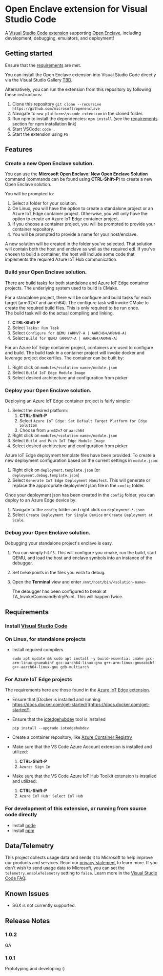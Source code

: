 # Open Enclave extension for Visual Studio Code

A [Visual Studio Code](https://code.visualstudio.com/) [extension](https://marketplace.visualstudio.com/VSCode) supporting [Open Enclave](https://github.com/Microsoft/openenclave), including development, debugging, emulators, and deployment!

## Getting started

Ensure that the [requirements](#Requirements) are met.

You can install the Open Enclave extension into Visual Studio Code directly via the Visual Studio Gallery [TBD](TBD).

Alternatively, you can run the extension from this repository by following these instructions:

1. Clone this repository `git clone --recursive https://github.com/microsoft/openenclave`
1. Navigate to `new_platforms\vscode-extension` in the cloned folder.
1. Run npm to install the dependencies: `npm install` (see the [requirements](#Requirements) section for npm installation link)
1. Start VSCode: `code .`
1. Start the extension using `F5`

## Features

### Create a new Open Enclave solution.

You can use the **Microsoft Open Enclave: New Open Enclave Solution** command (commands can be found using **CTRL-Shift-P**) 
to create a new Open Enclave solution.  

You will be prompted to:

1. Select a folder for your solution.  
1. On Linux, you will have the option to create a standalone project or an Azure IoT Edge container 
    project.  Otherwise, you will only have the option to create an Azure IoT Edge container project.
1. If you choose a container project, you will be prompted to provide your container repository.
1. You will be prompted to provide a name for your host/enclave.

A new solution will be created in the folder you've selected.  That solution will contain both the host
and enclave as well as the required edl.  If you've chosen to build a container, the host will include
some code that implements the required Azure IoT Hub communication.

### Build your Open Enclave solution.

There are build tasks for both standalone and Azure IoT Edge container projects.  The underlying system used 
to build is CMake.  

For a standalone project, there will be configure and build tasks for each target (arm32v7 and aarch64).  The 
configure task will invoke CMake to create the required build files.  This is only required to be run once.  
The build task will do the actual compiling and linking.

1. **CTRL-Shift-P**
1. Select `Tasks: Run Task`
1. Select `Configure for QEMU (ARMV7-A | AARCH64/ARMv8-A)`
1. Select `Build for QEMU (ARMV7-A | AARCH64/ARMv8-A)`

For an Azure IoT Edge container project, containers are used to configure and build.  The build task in a
container project will invoke docker and leverage project dockerfiles.  The container can be built by:

1. Right click on `modules/<solution-name>/module.json`
1. Select `Build IoT Edge Module Image`
1. Select desired architecture and configuration from picker

### Deploy your Open Enclave solution.

Deploying an Azure IoT Edge container project is fairly simple:

1. Select the desired platform:
    1. **CTRL-Shift-P**
    1. Select `Azure IoT Edge: Set Default Target Platform for Edge Solution`
    1. Choose from `arm32v7` or `aarch64`
1. Right click on `modules/<solution-name>/module.json`
1. Select `Build and Push IoT Edge Module Image`
1. Select desired architecture and configuration from picker

Azure IoT Edge deployment template files have been provided.  To create
a new deployment configuration based on the current settings in `module.json`:

1. Right click on `deployment.template.json` (or `deployment.debug.template.json`)
1. Select `Generate IoT Edge Deployment Manifest`.  This will generate or replace the apppropriate deployment json file in the `config` folder.

Once your deployment json has been created in the `config` folder, you can deploy
to an Azure Edge device by:

1. Navigate to the `config` folder and right click on `deployment.*.json`
1. Select `Create Deployment for Single Device` or `Create Deployment at Scale`.

### Debug your Open Enclave solution.

Debugging your standalone project's enclave is easy.  

1. You can simply hit `F5`.  This will configure you cmake, run the build, start QEMU, and load 
the host and enclave symbols into an instance of the debugger.
1. Set breakpoints in the files you wish to debug.
1. Open the **Terminal** view and enter `/mnt/host/bin/<solution-name>`

    The debugger has been configured to break at TA_InvokeCommandEntryPoint.  This will
    happen twice.

## Requirements

### Install [Visual Studio Code](https://code.visualstudio.com/)

### On Linux, for standalone projects

* Install required compilers

      sudo apt update && sudo apt install -y build-essential cmake gcc-arm-linux-gnueabihf gcc-aarch64-linux-gnu g++-arm-linux-gnueabihf g++-aarch64-linux-gnu gdb-multiarch

### For Azure IoT Edge projects

The requirements here are those found in the [Azure IoT Edge extension](https://marketplace.visualstudio.com/items?itemName=vsciot-vscode.azure-iot-edge).
* Ensure that [Docker is installed and running: https://docs.docker.com/get-started/](https://docs.docker.com/get-started/).
* Ensure that the [iotedgehubdev](https://pypi.org/project/iotedgehubdev/) tool is installed

      pip install --upgrade iotedgehubdev

* Create a container repository, like [Azure Container Registry](https://azure.microsoft.com/en-us/services/container-registry/)
* Make sure that the VS Code Azure Account extension is installed and utilized:
    1. **CTRL-Shift-P**
    1. `Azure: Sign In`
* Make sure that the VS Code Azure IoT Hub Toolkit extension is installed and utilized:
    1. **CTRL-Shift-P**
    1. `Azure IoT Hub: Select IoT Hub`

### For development of this extension, or running from source code directly

* Install [node](https://nodejs.org/en/)
* Install [npm](https://www.npmjs.com/get-npm)

## Data/Telemetry

This project collects usage data and sends it to Microsoft to help improve our products and services. Read our 
[privacy statement](http://go.microsoft.com/fwlink/?LinkId=521839) to learn more. If you don't wish to send usage 
data to Microsoft, you can set the `telemetry.enableTelemetry` setting to `false`. Learn more in the 
[Visual Studio Code FAQ](https://code.visualstudio.com/docs/supporting/faq#_how-to-disable-telemetry-reporting).

## Known Issues

* SGX is not currently supported.

## Release Notes

### 1.0.2

GA

### 1.0.1

Prototyping and developing :)

